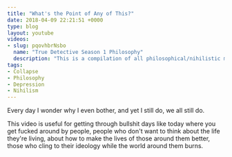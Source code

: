 ```yaml
---
title: "What's the Point of Any of This?"
date: 2018-04-09 22:21:51 +0000
type: blog
layout: youtube
videos:
- slug: pqovhbrNsbo
  name: "True Detective Season 1 Philosophy"
  description: "This is a compilation of all philosophical/nihilistic mono- and dialogues from the first season of the HBO series True Detective."
tags:
- Collapse
- Philosophy
- Depression
- Nihilism
---
```


Every day I wonder why I even bother, and yet I still do, we all still do.

This video is useful for getting through bullshit days like today where you get fucked around by people, people who don't want to think about the life they're living, about how to make the lives of those around them better, those who cling to their ideology while the world around them burns.
